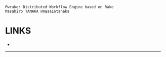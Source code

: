 ```
Pwrake: Distributed Workflow Engine based on Rake
Masahiro TANAKA @masa16tanaka
```

LINKS
=====

- 


-----

